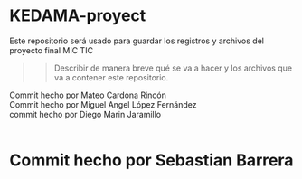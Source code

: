 # KEDAMA-proyect
Este repositorio será usado para guardar los registros y archivos del proyecto final MIC TIC 
>>Describir de manera breve qué se va a hacer y los archivos que va a contener este repositorio. 

Commit hecho por Mateo Cardona Rincón <br>
Commit hecho por Miguel Angel López Fernández  <br>
commit hecho por Diego Marin Jaramillo <br>
 <br>
<h1>Commit hecho por Sebastian Barrera<h1>
